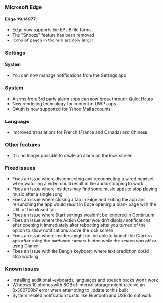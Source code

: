 ### Microsoft Edge
#### Edge 39.14977
- Edge now supports the EPUB file format
- The "Snooze" feature has been removed
- Icons of pages in the hub are now larger

### Settings
#### System
- You can now manage notifications from the Settings app

### System
- Alarms from 3rd party alarm apps can now break through Quiet Hours
- New rendering technology for content in UWP apps
- OAuth is now supported for Yahoo Mail accounts

### Language
- Improved translations for French (France and Canada) and Chinese

### Other features
- It is no longer possible to disale an alarm on the lock screen

### Fixed issues
- Fixes an issue where disconnecting and reconnecting a wired headset when watching a video could result in the audio stopping to work
- Fixes an issue where Insiders may find some music apps to stop playing music after a single song
- Fixes an issue where closing a tab in Edge and exiting the app and relaunching the app would result in Edge opening a blank page with the URL of the closed tab
- Fixes an issue where Start settings wouldn't be rendered in Continuum
- Fixes an issue where the Action Center wouldn't display notifications after opening it immediately after rebooting after you turned of the option to show notifications above the lock screen
- Fixes an issue where Insiders might not be able to launch the Camera app after using the hardware camera button while the screen was off or using Glance
- Fixes an issue with the Bangla keyboard where text prediction could stop working

### Known issues
- Installing additional keyboards, languages and speech packs won't work
- Windows 10 phones with 8GB of internal storage might receive an 0x800700b7 error when attempting to update to this build
- System related notification toasts like Bluetooth and USB do not work